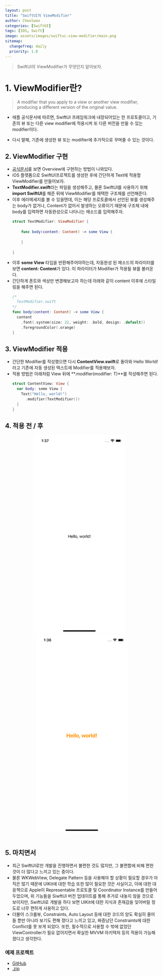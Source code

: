```yaml
---
layout: post
title: "SwiftUI의 ViewModifier"
author: Cheolwoo
categories: [SwiftUI]
tags: [IOS, Swift]
image: assets/images/swiftui-view-modifier/main.png
sitemap:
  changefreq: daily
  priority: 1.0
---
```


> SwiftUI의 ViewModifier가 무엇인지 알아보자.

# 1. ViewModifier란?

> A modifier that you apply to a view or another view modifier, producing a different version of the original value.

- 애플 공식문서에 따르면, SwiftUI 프레임워크에 내장되어있는 한 프로토콜이고, 기존의 뷰 또는 다른 view modifier에 적용시켜 또 다른 버전을 만들 수 있는 modifier이다.

- 다시 말해, 기존에 생성한 뷰 또는 modifier에 추가적으로 꾸며줄 수 있는 것이다.

## 2. ViewModifier 구현

- [공식문서](https://developer.apple.com/documentation/swiftui/viewmodifier)를 보면 Overview에 구현하는 방법이 나와있다.
- iOS 플랫폼으로 SwiftUI프로젝트를 생성한 후에 간단하게 Text에 적용할 ViewModifier를 만들어보자.
- **TextModifier.swift**라는 파일을 생성해주고, 물론 SwiftUI를 사용하기 위해 **import SwiftUI**를 해준 뒤에 ViewModifier를 채택한 구조체를 선언해준다.
- 이후 에러메세지를 볼 수 있을텐데, 이는 해당 프로토콜에서 선언된 뷰를 생성해주는 body가 없거나, Content가 없어서 발생하는 오류이기 때문에 구조체 내에 body를 입력하면 자동완성으로 나타나는 메소드를 입력해주자.
  ```Swift
  struct TextModifier: ViewModifier {
      
      func body(content: Content) -> some View {
          
      }
      
  }
  ```
- 이후 **some View** 타입을 반환해주어야하는데, 자동완성 된 메소드의 파라미터를 보면 **content: Content**가 있다. 이 파라미터가 Modifier가 적용될 뷰를 불러온다.
- 간단하게 폰트와 색상만 변경해보고자 하는데 아래와 같이 content 이후에 스타일링을 해주면 된다.
  ```Swift
  /*
    TextModifier.swift
  */
  func body(content: Content) -> some View {
    content
      .font(.system(size: 22, weight: .bold, design: .default))
      .foregroundColor(.orange)
  }
  ```

## 3. ViewModifier 적용

- 간단한 Modifier를 작성했으면 다시 **ContentView.swift**로 돌아와 Hello World!라고 기존에 자동 생성된 텍스트에 Modifier를 적용해보자.
- 적용 방법은 아래처럼 View 뒤에 **.modifier(modifier: T)**를 작성해주면 된다.
  ```Swift
  struct ContentView: View {
    var body: some View {
      Text("Hello, world!")
        .modifier(TextModifier())
    }
  }
  ```

## 4. 적용 전 / 후

<center>
<img src="../assets/images/swiftui-view-modifier/01.png" width=300>
&nbsp;
&nbsp;
<img src="../assets/images/swiftui-view-modifier/02.png" width=300>
</center>
<br>

## 5. 마치면서

- 최근 SwiftUI로만 개발을 진행하면서 불편한 것도 많지만, 그 불편함에 비해 편한 것이 더 많다고 느끼고 있는 중이다.
- 물론 WKWebView, Delegate Pattern 등을 사용해야 할 상황이 필요할 경우가 아직은 많기 때문에 UIKit에 대한 학습 또한 많이 필요한 것은 사실이고, 이에 대한 대응책으로 Apple이 Representable 프로토콜 및 Coordinator Instance를 만들어 두었으며, 위 기능들을 SiwftUI 버전 업데이트를 통해 추가로 내놓지 않을 것으로 보이지만, SwiftUI로 개발을 하다 보면 UIKit에 대한 지식과 존재감을 잊어버릴 정도로 너무 편하게 사용하고 있다.
- 더불어 스크롤뷰, Constraints, Auto Layout 등에 대한 코드의 양도 확실히 줄어들 뿐만 아니라 보기도 편해 졌다고 느끼고 있고, 짜증났던 Constraints에 대한 Conflict를 못 보게 되었다. 또한, 필수적으로 사용할 수 밖에 없었던 ViewController가 필요 없어지면서 확실한 MVVM 아키텍처 등의 적용이 가능해졌다고 생각한다.


### 예제 프로젝트
- [GitHub](https://github.com/aaronLab/swiftui-exercise/tree/main/ViewModifierExample)
- [.zip](https://downgit.github.io/#/home?url=https://github.com/aaronLab/swiftui-exercise/tree/main/ViewModifierExample)
